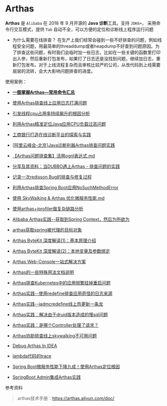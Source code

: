 # Arthas

**Arthas** 是 `Alibaba` 在 2018 年 9 月开源的 **Java 诊断**工具。支持 `JDK6+`， 采用命令行交互模式，提供 `Tab` 自动不全，可以方便的定位和诊断线上程序运行问题

* 为什么需要在线排查？
  在生产上我们经常会碰到一些不好排查的问题，例如线程安全问题，用最简单的threaddump或者heapdump不好查到问题原因。为了排查这些问题，有时我们会临时加一些日志，比如在一些关键的函数里打印出入参，然后重新打包发布，如果打了日志还是没找到问题，继续加日志，重新打包发布。对于上线流程复杂而且审核比较严的公司，从改代码到上线需要层层的流转，会大大影响问题排查的进度。 
  
  



使用案例：

- **[一图掌握Arthas—常用命令汇总](arthas/一图掌握Arthas—常用命令汇总.md)**

- [使用Arthas排查线上应用日志打满问题](arthas/使用Arthas排查线上应用日志打满问题.md)

- [引发线程cpu占用率持续飙升的根因分析](arthas/引发线程cpu占用率持续飙升的根因分析.md)

- [利用Arthas精准定位Java应用CPU负载过高问题](arthas/利用Arthas精准定位Java应用CPU负载过高问题.md)

- [工商银行打造在线诊断平台的探索与实践](arthas/工商银行打造在线诊断平台的探索与实践.md)

- [[阿里云峰会-北京]Java诊断利器Arthas排查问题实践](arthas/[阿里云峰会-北京]Java诊断利器Arthas排查问题实践.md)

- [【Arthas问题排查集】活用ognl表达式.md](arthas/[Arthas问题排查集]活用ognl表达式.md)

- [分享及其资料：当DUBBO遇上Arthas - 排查问题的实践](arthas/分享及其资料:当DUBBO遇上Arthas-排查问题的实践.md)

- [记录一次redisson Bug的排查与修复过程](arthas/记录一次redissonBug的排查与修复过程.md)

- [利用Arthas排查Spring Boot应用NoSuchMethodError](arthas/利用Arthas排查Spring-Boot应用NoSuchMethodError.md)

- [使用 SkyWalking & Arthas 优化微服务性能.md](arthas/使用SkyWalking&Arthas优化微服务性能.md)

- [使用arthas+jprofiler做复杂链路分析](arthas/使用arthas+jprofiler做复杂链路分析.md)

- [Alibaba Arthas实践--获取到Spring Context，然后为所欲为](arthas/Alibaba-Arthas实践--获取到Spring-Context，然后为所欲为.md)

- [arthas获取spring被代理的目标对象](arthas/arthas-获取spring被代理的目标对象.md)

- [Arthas ByteKit 深度解读(1)：基本原理介绍 ](arthas/ArthasByteKit深度解读(1)：基本原理介绍.md)

- [Arthas ByteKit 深度解读(2)：本地变量及参数绑定](arthas/ArthasByteKit深度解读(2)：本地变量及参数绑定.md)

- [Arthas Web-Console一站式解决方案](arthas/Arthas-Web-Console一站式解决方案.md)

- [Arthas的一些特殊用法文档说明](arthas/Arthas的一些特殊用法文档说明.md)

- [Arthas排查Kubernetes中的应用频繁挂掉重启问题](arthas/Arthas排查Kubernetes中的应用频繁挂掉重启问题.md)

- [Arthas实践--使用redefine排查应用奇怪的日志来源](arthas/Arthas实践--使用redefine排查应用奇怪的日志来源.md)

- [Arthas实践--jadmcredefine线上热更新一条龙](arthas/Arthas实践--jadmcredefine线上热更新一条龙.md)

- [Arthas实践：解决由于druid版本造成的慢sql问题](arthas/Arthas实践：解决由于druid版本造成的慢sql问题.md)

- [Arthas实践：是哪个Controller处理了请求？](arthas/Arthas实践：是哪个Controller处理了请求？.md)

- [Arthas协助排查线上skywalking不可用问题](arthas/Arthas协助排查线上skywalking不可用问题.md)

- [Debug Arthas In IDEA](arthas/Debug-Arthas-In-IDEA.md)

- [lambda代码的trace](arthas/lambda代码的trace.md)

- [Spring Boot微服务性能下降九成！使用Arthas定位根因](arthas/Spring-Boot微服务性能下降九成！使用Arthas定位根因.md)

- [SpringBoot Admin集成Arthas实践](arthas/SpringBoot-Admin集成Arthas实践.md)

  



参考资料

>arthas技术手册：https://arthas.aliyun.com/doc/

